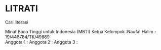 # LITRATI
Cari literasi

Minat Baca Tinggi untuk Indonesia (MBTI)
Ketua Kelompok :Naufal Halim - 19/446784/TK/49889    
Anggota 1 : 
Anggota 2 : 
Anggota 3 :
